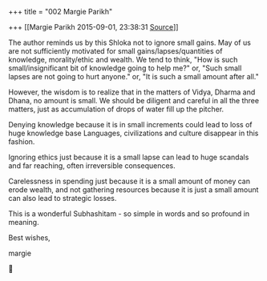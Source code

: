 +++
title = "002 Margie Parikh"

+++
[[Margie Parikh	2015-09-01, 23:38:31 [Source](https://groups.google.com/g/samskrita/c/lSr9xUcxZ4w)]]



The author reminds us by this Shloka not to ignore small gains. May of us are not sufficiently motivated for small gains/lapses/quantities of knowledge, morality/ethic and wealth. We tend to think, "How is such small/insignificant bit of knowledge going to help me?" or, "Such small lapses are not going to hurt anyone." or, "It is such a small amount after all."  
  
However, the wisdom is to realize that in the matters of Vidya, Dharma and Dhana, no amount is small. We should be diligent and careful in all the three matters, just as accumulation of drops of water fill up the pitcher.

  

Denying knowledge because it is in small increments could lead to loss of huge knowledge base Languages, civilizations and culture disappear in this fashion.

  

Ignoring ethics just because it is a small lapse can lead to huge scandals and far reaching, often irreversible consequences.

  

Carelessness in spending just because it is a small amount of money can erode wealth, and not gathering resources because it is just a small amount can also lead to strategic losses.

  

This is a wonderful Subhashitam - so simple in words and so profound in meaning.

  

Best wishes,

margie 



